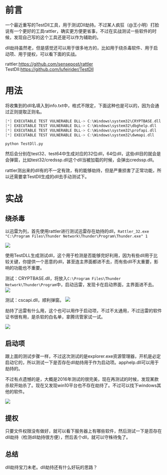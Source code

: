 # 前言
一个最近重写的TestDll工具，用于测试Dll劫持。不过某人疯狂（@王小明）打脸说有一个更好的工具rattler，确实更方便更省事，不过在实战测试一些软件的时候，发现自己写的这个工具还是可以作为辅助的。

dll劫持虽然老，但是感觉还可以用于很多地方的，比如用于绕杀毒软件、用于启动项、用于提权，可以看下面的实战。

rattler:https://github.com/sensepost/rattler
TestDll:https://github.com/lufeirider/TestDll

# 用法
将收集到的dll名填入到info.txt中，格式不限定，下面这种也是可以的，因为会通过正则提取正则名。
```c
[*] EXECUTABLE TEST VULNERABLE DLL-> C:\Windows\system32\CRYPTBASE.dll
[*] EXECUTABLE TEST VULNERABLE DLL-> C:\Windows\system32\dbghelp.dll
[*] EXECUTABLE TEST VULNERABLE DLL-> C:\Windows\system32\profapi.dll
[*] EXECUTABLE TEST VULNERABLE DLL-> C:\Windows\system32\dwmapi.dll
```
`python TestDll.py`

然后会分别在test32、test64中生成对应的32位dll，64位dll，这些dll目的就会是会弹窗，比如test32/credssp.dll这个dll当被加载的时候，会弹出credssp.dll。

rattler测出来的dll有的不一定有效，有的能够劫持，但是严重损害了正常功能，所以还需要拿TestDll生成的dll去手动测试下。

# 实战
## 绕杀毒
以迅雷为列，首先使用rattler进行测试迅雷存在劫持的dll，`Rattler_32.exe "C:\Program Files\Thunder Network\Thunder\Program\Thunder.exe" 1`

![](http://image.lufe1.cn/TestDll/1.png)

使用TestDLL生成测试dll，这个用于检测是否能够完好利用，因为有些dll用于比较关键，你提供一个恶意的dll，甚至连主界面都进不去，而有些dll不太重要，影响的功能也不重要。

测试：CRYPTBASE.dll，将放入`C:\Program Files\Thunder Network\Thunder\Program`中，启动迅雷，发现卡在启动界面，主界面进不去。
![](http://image.lufe1.cn/TestDll/2.png)

测试：cscapi.dll，顺利弹窗。
![](http://image.lufe1.cn/TestDll/3.png)

劫持了迅雷有什么用，这个也可以用作于启动项，不过不太通用，不过迅雷的软件证书很有用，是杀软的白名单，拿腾讯管家试一试。

![](http://image.lufe1.cn/TestDll/4.gif)


## 启动项
跟上面的测试步骤一样，不过这次测试的是explorer.exe资源管理器，开机是必定启动它的，所以测试一下是否存在dll劫持用于作为启动项。apphelp.dll可以用于劫持的。

不过有点遗憾的是，大概是2016年测试的很完美，现在再测试的时候，发现某款杀软开始杀了。现在又发现win10平台也不存在劫持了。不过可以找下windows其他的软件。

![](http://image.lufe1.cn/TestDll/5.gif)


## 提权
只要文件权限没有做好，就可以看下服务器上有哪些软件，然后测试一下是否存在dll劫持（检测dll劫持很方便），然后丢个dll，就可以守株待兔了。

## 总结
dll劫持宝刀未老。dll劫持还有什么好玩的思路？
